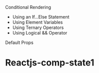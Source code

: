 Conditional Rendering

- Using an If...Else Statement
- Using Element Variables
- Using Ternary Operators
- Using Logical && Operator

Default Props
# Reactjs-comp-state1

